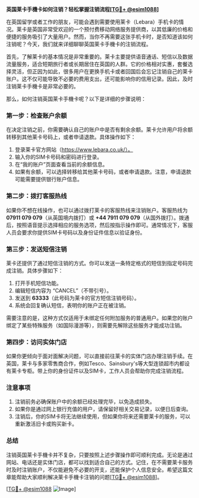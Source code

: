 **英国莱卡手機卡如何注销？轻松掌握注销流程[[TG💪+ @esim1088](https://t.me/s/esim1088)]**

在英国留学或者工作的朋友，可能会遇到需要使用莱卡（Lebara）手机卡的情况。莱卡是英国非常受欢迎的一个预付费移动网络服务提供商，以其低廉的价格和便捷的服务吸引了大量用户。然而，当你不再需要这张手机卡时，是否知道该如何注销呢？今天，我们就来详细聊聊英国莱卡手機卡的注销流程。

首先，了解莱卡的基本情况是非常重要的。莱卡主要提供语音通话、短信以及数据流量服务，适合短期旅行者或长期居住在英国的人群。它的价格相对实惠，套餐选择灵活，但正因为如此，很多用户在更换手机卡或者回国后会忘记注销自己的莱卡账户。这不仅可能导致不必要的费用支出，还可能影响你的信用记录。因此，及时注销莱卡手機卡是非常必要的。

那么，如何注销英国莱卡手機卡呢？以下是详细的步骤说明：

### **第一步：检查账户余额**
在决定注销之前，你需要确认自己的账户中是否有剩余余额。莱卡允许用户将余额转移到其他莱卡号码上，或者申请退款。具体操作如下：
1. 登录莱卡官方网站（https://www.lebara.co.uk/）。
2. 输入你的SIM卡号码和密码进行登录。
3. 在“我的账户”页面查看当前的余额信息。
4. 如果有余额，可以选择转移给其他莱卡号码，或者申请退款。注意，申请退款可能需要提供银行账户信息。

### **第二步：拨打客服热线**
如果你不想在线操作，也可以通过拨打莱卡的客服热线来注销账户。客服热线为 **07911 079 079**（从英国境内拨打）或 **+44 7911 079 079**（从国外拨打）。拨通后，按照语音提示选择相应的服务选项，然后按指示操作即可。通常情况下，客服人员会要求你提供SIM卡号码以及身份证件信息以验证身份。

### **第三步：发送短信注销**
莱卡还提供了通过短信注销的方式。你可以发送一条特定格式的短信到指定号码完成注销。具体步骤如下：
1. 打开手机短信功能。
2. 编辑短信内容为 “CANCEL”（不带引号）。
3. 发送到 **63333**（此号码为莱卡的官方短信注销号码）。
4. 系统会回复确认短信，表明你的账户正在被注销。

需要注意的是，这种方式仅适用于未绑定任何附加服务的普通用户。如果您的账户绑定了某些特殊服务（如国际漫游等），则需要先解除这些服务才能成功注销。

### **第四步：访问实体门店**
如果你更倾向于面对面解决问题，可以直接前往莱卡的实体门店办理注销手续。在英国，莱卡与多家零售商合作，例如Tesco、Sainsbury's等大型连锁超市内都设有莱卡专柜。带上你的身份证件以及SIM卡，工作人员会帮助你完成注销流程。

### **注意事项**
1. 注销前务必确保账户中的余额已经处理完毕，以免造成损失。
2. 如果你是通过网上银行充值的用户，请保留好相关交易记录，以便日后查询。
3. 注销后，你的SIM卡将无法继续使用，但如果你将来还需要莱卡的服务，可以重新激活旧卡或购买新卡。

### **总结**
注销英国莱卡手機卡并不复杂，只要按照上述步骤操作即可顺利完成。无论是通过网站、电话还是实体门店，都可以找到适合自己的方式。记住，在不需要莱卡服务时及时注销账户，不仅能避免不必要的开支，还能保护个人信息安全。希望这篇文章能帮助大家顺利解决莱卡手機卡注销的问题[[TG💪+ @esim1088](https://t.me/s/esim1088)]。

[[TG💪+ @esim1088](https://t.me/s/esim1088) ![Image](https://i.postimg.cc/4NQfJmqS/Snipaste-2025-05-13-00-14-12.png)]